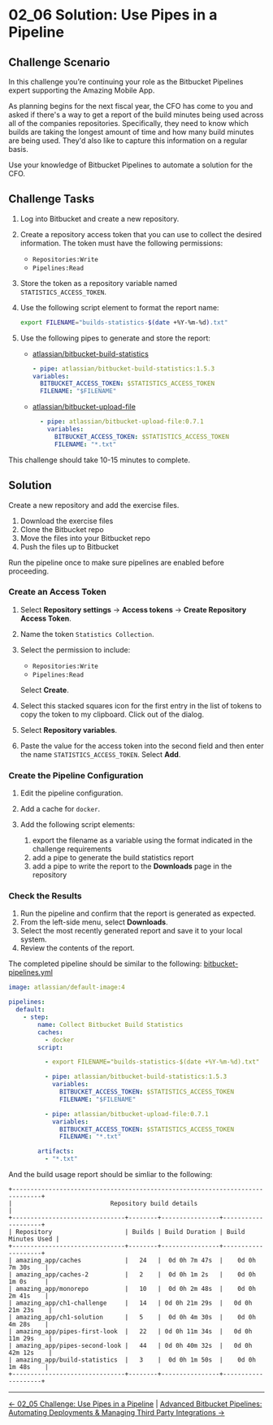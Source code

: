 # 02_06 Solution: Use Pipes in a Pipeline

## Challenge Scenario

In this challenge you’re continuing your role as the Bitbucket Pipelines expert supporting the Amazing Mobile App.

As planning begins for the next fiscal year, the CFO has come to you and asked if there's a way to get a report of the build minutes being used across all of the companies repositories.  Specifically, they need to know which builds are taking the longest amount of time and how many build minutes are being used.  They'd also like to capture this information on a regular basis.

Use your knowledge of Bitbucket Pipelines to automate a solution for the CFO.

## Challenge Tasks

1. Log into Bitbucket and create a new repository.
1. Create a repository access token that you can use to collect the desired information.  The token must have the following permissions:

    - `Repositories:Write`
    - `Pipelines:Read`

1. Store the token as a repository variable named `STATISTICS_ACCESS_TOKEN`.
1. Use the following script element to format the report name:

    ```bash
    export FILENAME="builds-statistics-$(date +%Y-%m-%d).txt"
    ```

1. Use the following pipes to generate and store the report:

    - [atlassian/bitbucket-build-statistics](https://bitbucket.org/atlassian/bitbucket-build-statistics/src/master/)

        ```yaml
        - pipe: atlassian/bitbucket-build-statistics:1.5.3
        variables:
          BITBUCKET_ACCESS_TOKEN: $STATISTICS_ACCESS_TOKEN
          FILENAME: "$FILENAME"
        ```

    - [atlassian/bitbucket-upload-file](https://bitbucket.org/atlassian/bitbucket-upload-file/src/master/)

        ```yaml
          - pipe: atlassian/bitbucket-upload-file:0.7.1
            variables:
              BITBUCKET_ACCESS_TOKEN: $STATISTICS_ACCESS_TOKEN
              FILENAME: "*.txt"
        ```

This challenge should take 10-15 minutes to complete.

## Solution

Create a new repository and add the exercise files.

1. Download the exercise files
1. Clone the Bitbucket repo
1. Move the files into your Bitbucket repo
1. Push the files up to Bitbucket

Run the pipeline once to make sure pipelines are enabled before proceeding.

### Create an Access Token

1. Select **Repository settings** -> **Access tokens** -> **Create Repository Access Token**.
1. Name the token `Statistics Collection`.
1. Select the permission to include:

    - `Repositories:Write`
    - `Pipelines:Read`

   Select **Create**.

1. Select this stacked squares icon for the first entry in the list of tokens to copy the token to my clipboard. Click out of the dialog.
1. Select **Repository variables**.
1. Paste the value for the access token into the second field and then enter the name `STATISTICS_ACCESS_TOKEN`. Select **Add**.

### Create the Pipeline Configuration

1. Edit the pipeline configuration.
1. Add a cache for `docker`.
1. Add the following script elements:

    1. export the filename as a variable using the format indicated in the challenge requirements
    1. add a pipe to generate the build statistics report
    1. add a pipe to write the report to the **Downloads** page in the repository

### Check the Results

1. Run the pipeline and confirm that the report is generated as expected.
1. From the left-side menu, select **Downloads**.
1. Select the most recently generated report and save it to your local system.
1. Review the contents of the report.

The completed pipeline should be similar to the following: [bitbucket-pipelines.yml](./bitbucket-pipelines.yml)

```yaml
image: atlassian/default-image:4

pipelines:
  default:
    - step:
        name: Collect Bitbucket Build Statistics
        caches:
          - docker
        script:

          - export FILENAME="builds-statistics-$(date +%Y-%m-%d).txt"

          - pipe: atlassian/bitbucket-build-statistics:1.5.3
            variables:
              BITBUCKET_ACCESS_TOKEN: $STATISTICS_ACCESS_TOKEN
              FILENAME: "$FILENAME"

          - pipe: atlassian/bitbucket-upload-file:0.7.1
            variables:
              BITBUCKET_ACCESS_TOKEN: $STATISTICS_ACCESS_TOKEN
              FILENAME: "*.txt"

        artifacts:
          - "*.txt"
```

And the build usage report should be simliar to the following:

```text
+------------------------------------------------------------------------------+
|                           Repository build details                           |
+-------------------------------+--------+----------------+--------------------+
| Repository                    | Builds | Build Duration | Build Minutes Used |
+-------------------------------+--------+----------------+--------------------+
| amazing_app/caches            |   24   |  0d 0h 7m 47s  |    0d 0h 7m 30s    |
| amazing_app/caches-2          |   2    |  0d 0h 1m 2s   |    0d 0h 1m 0s     |
| amazing_app/monorepo          |   10   |  0d 0h 2m 48s  |    0d 0h 2m 41s    |
| amazing_app/ch1-challenge     |   14   | 0d 0h 21m 29s  |   0d 0h 21m 23s    |
| amazing_app/ch1-solution      |   5    |  0d 0h 4m 30s  |    0d 0h 4m 28s    |
| amazing_app/pipes-first-look  |   22   | 0d 0h 11m 34s  |   0d 0h 11m 29s    |
| amazing_app/pipes-second-look |   44   | 0d 0h 40m 32s  |   0d 0h 42m 12s    |
| amazing_app/build-statistics  |   3    |  0d 0h 1m 50s  |    0d 0h 1m 48s    |
+-------------------------------+--------+----------------+--------------------+
```

<!-- FooterStart -->
---
[← 02_05 Challenge: Use Pipes in a Pipeline](../02_05_challenge_use_pipes_in_a_pipeline/README.md) | [Advanced Bitbucket Pipelines: Automating Deployments & Managing Third Party Integrations →](../../README.md)
<!-- FooterEnd -->
